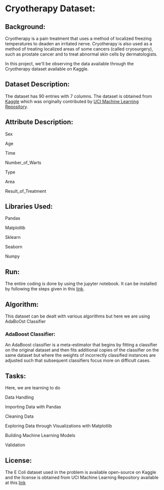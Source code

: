 # Cryotherapy Dataset:

## Background:

Cryotherapy is a pain treatment that uses a method of localized freezing temperatures to deaden an irritated nerve. Cryotherapy is also used as a method of treating localized areas of some cancers (called cryosurgery), such as prostate cancer and to treat abnormal skin cells by dermatologists.

In this project, we'll be observing the data available through the Cryotherapy dataset available on Kaggle. 
 
## Dataset Description:

The dataset has 90 entries with 7 columns. The dataset is obtained from [Kaggle](https://www.kaggle.com/mmkvarma/cryotherapy-analysis) which was originally contributed by [UCI Machine Learning Repository](https://archive.ics.uci.edu/ml/datasets/Cryotherapy+Dataset+).

## Attribute Description:

Sex

Age

Time

Number_of_Warts

Type

Area

Result_of_Treatment

## Libraries Used:

Pandas

Matplotlib

Sklearn

Seaborn

Numpy

## Run:

The entire coding is done by using the jupyter notebook. It can be installed by following the steps given in this [link](https://jupyter.org/install).

## Algorithm:

This dataset can be dealt with various algorithms but here we are using AdaBoOst Classifier

### AdaBoost Classifier: 

An AdaBoost classifier is a meta-estimator that begins by fitting a classifier on the original dataset and then fits additional copies of the classifier on the same dataset but where the weights of incorrectly classified instances are adjusted such that subsequent classifiers focus more on difficult cases.

## Tasks:

Here, we are learning to do

Data Handling

Importing Data with Pandas

Cleaning Data

Exploring Data through Visualizations with Matplotlib

Building Machine Learning Models

Validation

## License:

The E Coli dataset used in the problem is available open-source on Kaggle and the license is obtained from UCI Machine Learning Repository available at this [link](https://creativecommons.org/publicdomain/zero/1.0/)
